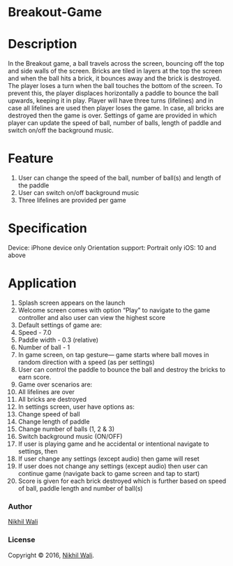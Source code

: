 # Breakout-Game

# Description
In the Breakout game, a ball travels across the screen, bouncing off the top and side walls of the screen. Bricks
are tiled in layers at the top the screen and when the ball hits a brick, it bounces away and the brick is
destroyed. The player loses a turn when the ball touches the bottom of the screen. To prevent this, the player
displaces horizontally a paddle to bounce the ball upwards, keeping it in play.
Player will have three turns (lifelines) and in case all lifelines are used then player loses the game. In case, all
bricks are destroyed then the game is over. Settings of game are provided in which player can update the
speed of ball, number of balls, length of paddle and switch on/off the background music.

# Feature
1. User can change the speed of the ball, number of ball(s) and length of the paddle
2. User can switch on/off background music
3. Three lifelines are provided per game

# Specification
Device: iPhone device only
Orientation support: Portrait only
iOS: 10 and above

# Application
1. Splash screen appears on the launch
2. Welcome screen comes with option “Play” to navigate to the game controller and also user can view the
highest score
3. Default settings of game are:
1. Speed - 7.0
2. Paddle width - 0.3 (relative)
3. Number of ball - 1
4. In game screen, on tap gesture— game starts where ball moves in random direction with a speed (as per
settings)
5. User can control the paddle to bounce the ball and destroy the bricks to earn score.
6. Game over scenarios are:
1. All lifelines are over
2. All bricks are destroyed
7. In settings screen, user have options as:
1. Change speed of ball
2. Change length of paddle
3. Change number of balls (1, 2 & 3)
4. Switch background music (ON/OFF)
8. If user is playing game and he accidental or intentional navigate to settings, then
1. If user change any settings (except audio) then game will reset
2. If user does not change any settings (except audio) then user can continue game (navigate back to
game screen and tap to start)
9. Score is given for each brick destroyed which is further based on speed of ball, paddle length and number
of ball(s)

### Author

[Nikhil Wali](https://github.com/walle19)

### License

Copyright © 2016, [Nikhil Wali](https://github.com/walle19).
